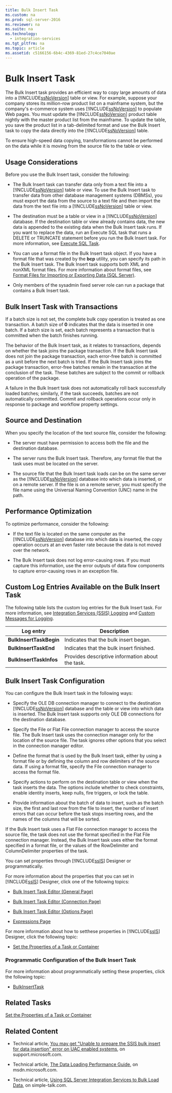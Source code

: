 ```yaml
---
title: Bulk Insert Task
ms.custom: na
ms.prod: sql-server-2016
ms.reviewer: na
ms.suite: na
ms.technology: 
  - integration-services
ms.tgt_pltfrm: na
ms.topic: article
ms.assetid: c5166156-6b4c-4369-81ed-27c4ce7040ae
---
```

# Bulk Insert Task
  The Bulk Insert task provides an efficient way to copy large amounts of data into a [!INCLUDE[ssNoVersion](../../Topics/TopicNameContainA/includes/ssNoVersion_md.md)] table or view. For example, suppose your company stores its million-row product list on a mainframe system, but the company's e-commerce system uses [!INCLUDE[ssNoVersion](../../Topics/TopicNameContainA/includes/ssNoVersion_md.md)] to populate Web pages. You must update the [!INCLUDE[ssNoVersion](../../Topics/TopicNameContainA/includes/ssNoVersion_md.md)] product table nightly with the master product list from the mainframe. To update the table, you save the product list in a tab-delimited format and use the Bulk Insert task to copy the data directly into the [!INCLUDE[ssNoVersion](../../Topics/TopicNameContainA/includes/ssNoVersion_md.md)] table.  
  
 To ensure high-speed data copying, transformations cannot be performed on the data while it is moving from the source file to the table or view.  
  
## Usage Considerations  
 Before you use the Bulk Insert task, consider the following:  
  
-   The Bulk Insert task can transfer data only from a text file into a [!INCLUDE[ssNoVersion](../../Topics/TopicNameContainA/includes/ssNoVersion_md.md)] table or view. To use the Bulk Insert task to transfer data from other database management systems (DBMSs), you must export the data from the source to a text file and then import the data from the text file into a [!INCLUDE[ssNoVersion](../../Topics/TopicNameContainA/includes/ssNoVersion_md.md)] table or view.  
  
-   The destination must be a table or view in a [!INCLUDE[ssNoVersion](../../Topics/TopicNameContainA/includes/ssNoVersion_md.md)] database. If the destination table or view already contains data, the new data is appended to the existing data when the Bulk Insert task runs. If you want to replace the data, run an Execute SQL task that runs a DELETE or TRUNCATE statement before you run the Bulk Insert task. For more information, see [Execute SQL Task](../../Topics/TopicNameNotContainA/Execute-SQL-Task.md).  
  
-   You can use a format file in the Bulk Insert task object. If you have a format file that was created by the **bcp** utility, you can specify its path in the Bulk Insert task. The Bulk Insert task supports both XML and nonXML format files. For more information about format files, see [Format Files for Importing or Exporting Data &#40;SQL Server&#41;](../../Topics/TopicNameNotContainA/Format-Files-for-Importing-or-Exporting-Data--SQL-Server-.md).  
  
-   Only members of the sysadmin fixed server role can run a package that contains a Bulk Insert task.  
  
## Bulk Insert Task with Transactions  
 If a batch size is not set, the complete bulk copy operation is treated as one transaction. A batch size of **0** indicates that the data is inserted in one batch. If a batch size is set, each batch represents a transaction that is committed when the batch finishes running.  
  
 The behavior of the Bulk Insert task, as it relates to transactions, depends on whether the task joins the package transaction. If the Bulk Insert task does not join the package transaction, each error-free batch is committed as a unit before the next batch is tried. If the Bulk Insert task joins the package transaction, error-free batches remain in the transaction at the conclusion of the task. These batches are subject to the commit or rollback operation of the package.  
  
 A failure in the Bulk Insert task does not automatically roll back successfully loaded batches; similarly, if the task succeeds, batches are not automatically committed. Commit and rollback operations occur only in response to package and workflow property settings.  
  
## Source and Destination  
 When you specify the location of the text source file, consider the following:  
  
-   The server must have permission to access both the file and the destination database.  
  
-   The server runs the Bulk Insert task. Therefore, any format file that the task uses must be located on the server.  
  
-   The source file that the Bulk Insert task loads can be on the same server as the [!INCLUDE[ssNoVersion](../../Topics/TopicNameContainA/includes/ssNoVersion_md.md)] database into which data is inserted, or on a remote server. If the file is on a remote server, you must specify the file name using the Universal Naming Convention (UNC) name in the path.  
  
## Performance Optimization  
 To optimize performance, consider the following:  
  
-   If the text file is located on the same computer as the [!INCLUDE[ssNoVersion](../../Topics/TopicNameContainA/includes/ssNoVersion_md.md)] database into which data is inserted, the copy operation occurs at an even faster rate because the data is not moved over the network.  
  
-   The Bulk Insert task does not log error-causing rows. If you must capture this information, use the error outputs of data flow components to capture error-causing rows in an exception file.  
  
## Custom Log Entries Available on the Bulk Insert Task  
 The following table lists the custom log entries for the Bulk Insert task. For more information, see [Integration Services &#40;SSIS&#41; Logging](../../Topics/TopicNameNotContainA/Integration-Services--SSIS--Logging.md) and [Custom Messages for Logging](../../Topics/TopicNameNotContainA/Custom-Messages-for-Logging.md).  
  
|Log entry|Description|  
|---------------|-----------------|  
|**BulkInsertTaskBegin**|Indicates that the bulk insert began.|  
|**BulkInsertTaskEnd**|Indicates that the bulk insert finished.|  
|**BulkInsertTaskInfos**|Provides descriptive information about the task.|  
  
## Bulk Insert Task Configuration  
 You can configure the Bulk Insert task in the following ways:  
  
-   Specify the OLE DB connection manager to connect to the destination [!INCLUDE[ssNoVersion](../../Topics/TopicNameContainA/includes/ssNoVersion_md.md)] database and the table or view into which data is inserted. The Bulk Insert task supports only OLE DB connections for the destination database.  
  
-   Specify the File or Flat File connection manager to access the source file. The Bulk Insert task uses the connection manager only for the location of the source file. The task ignores other options that you select in the connection manager editor.  
  
-   Define the format that is used by the Bulk Insert task, either by using a format file or by defining the column and row delimiters of the source data. If using a format file, specify the File connection manager to access the format file.  
  
-   Specify actions to perform on the destination table or view when the task inserts the data. The options include whether to check constraints, enable identity inserts, keep nulls, fire triggers, or lock the table.  
  
-   Provide information about the batch of data to insert, such as the batch size, the first and last row from the file to insert, the number of insert errors that can occur before the task stops inserting rows, and the names of the columns that will be sorted.  
  
 If the Bulk Insert task uses a Flat File connection manager to access the source file, the task does not use the format specified in the Flat File connection manager. Instead, the Bulk Insert task uses either the format specified in a format file, or the values of the RowDelimiter and ColumnDelimiter properties of the task.  
  
 You can set properties through [!INCLUDE[ssIS](../../Topics/TopicNameContainA/includes/ssIS_md.md)] Designer or programmatically.  
  
 For more information about the properties that you can set in [!INCLUDE[ssIS](../../Topics/TopicNameContainA/includes/ssIS_md.md)] Designer, click one of the following topics:  
  
-   [Bulk Insert Task Editor &#40;General Page&#41;](../../Topics/TopicNameNotContainA/Bulk-Insert-Task-Editor--General-Page-.md)  
  
-   [Bulk Insert Task Editor &#40;Connection Page&#41;](../../Topics/TopicNameNotContainA/Bulk-Insert-Task-Editor--Connection-Page-.md)  
  
-   [Bulk Insert Task Editor &#40;Options Page&#41;](../../Topics/TopicNameNotContainA/Bulk-Insert-Task-Editor--Options-Page-.md)  
  
-   [Expressions Page](../../Topics/TopicNameNotContainA/Expressions-Page.md)  
  
 For more information about how to setthese properties in [!INCLUDE[ssIS](../../Topics/TopicNameContainA/includes/ssIS_md.md)] Designer, click the following topic:  
  
-   [Set the Properties of a Task or Container](../../Topics/TopicNameContainA/Set-the-Properties-of-a-Task-or-Container.md)  
  
### Programmatic Configuration of the Bulk Insert Task  
 For more information about programmatically setting these properties, click the following topic:  
  
-   [BulkInsertTask](assetId:///T:Microsoft.SqlServer.Dts.Tasks.BulkInsertTask.BulkInsertTask)  
  
## Related Tasks  
 [Set the Properties of a Task or Container](../../Topics/TopicNameContainA/Set-the-Properties-of-a-Task-or-Container.md)  
  
## Related Content  
  
-   Technical article, [You may get "Unable to prepare the SSIS bulk insert for data insertion" error on UAC enabled systems](http://go.microsoft.com/fwlink/?LinkId=233693), on support.microsoft.com.  
  
-   Technical article, [The Data Loading Performance Guide](http://go.microsoft.com/fwlink/?LinkId=233700), on msdn.microsoft.com.  
  
-   Technical article, [Using SQL Server Integration Services to Bulk Load Data](http://go.microsoft.com/fwlink/?LinkId=233701), on simple-talk.com.  
  
  